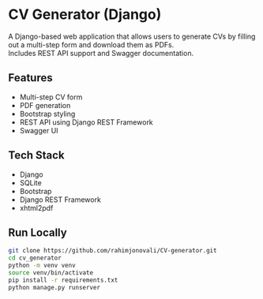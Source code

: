 # CV Generator (Django)

A Django-based web application that allows users to generate CVs by filling out a multi-step form and download them as PDFs.  
Includes REST API support and Swagger documentation.

## Features
- Multi-step CV form
- PDF generation
- Bootstrap styling
- REST API using Django REST Framework
- Swagger UI

## Tech Stack
- Django
- SQLite
- Bootstrap
- Django REST Framework
- xhtml2pdf

## Run Locally

```bash
git clone https://github.com/rahimjonovali/CV-generator.git
cd cv_generator
python -m venv venv
source venv/bin/activate
pip install -r requirements.txt
python manage.py runserver
